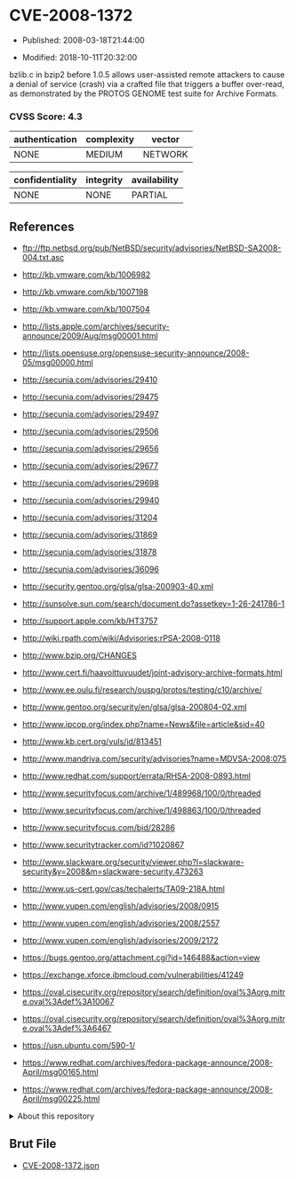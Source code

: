 # CVE-2008-1372

- Published: 2008-03-18T21:44:00

- Modified: 2018-10-11T20:32:00

bzlib.c in bzip2 before 1.0.5 allows user-assisted remote attackers to cause a denial of service (crash) via a crafted file that triggers a buffer over-read, as demonstrated by the PROTOS GENOME test suite for Archive Formats.

### CVSS Score: **4.3**

| authentication | complexity | vector |
| --- | --- | --- |
| NONE | MEDIUM | NETWORK |

| confidentiality | integrity | availability |
| --- | --- | --- |
| NONE | NONE | PARTIAL |

## References

* ftp://ftp.netbsd.org/pub/NetBSD/security/advisories/NetBSD-SA2008-004.txt.asc

* http://kb.vmware.com/kb/1006982

* http://kb.vmware.com/kb/1007198

* http://kb.vmware.com/kb/1007504

* http://lists.apple.com/archives/security-announce/2009/Aug/msg00001.html

* http://lists.opensuse.org/opensuse-security-announce/2008-05/msg00000.html

* http://secunia.com/advisories/29410

* http://secunia.com/advisories/29475

* http://secunia.com/advisories/29497

* http://secunia.com/advisories/29506

* http://secunia.com/advisories/29656

* http://secunia.com/advisories/29677

* http://secunia.com/advisories/29698

* http://secunia.com/advisories/29940

* http://secunia.com/advisories/31204

* http://secunia.com/advisories/31869

* http://secunia.com/advisories/31878

* http://secunia.com/advisories/36096

* http://security.gentoo.org/glsa/glsa-200903-40.xml

* http://sunsolve.sun.com/search/document.do?assetkey=1-26-241786-1

* http://support.apple.com/kb/HT3757

* http://wiki.rpath.com/wiki/Advisories:rPSA-2008-0118

* http://www.bzip.org/CHANGES

* http://www.cert.fi/haavoittuvuudet/joint-advisory-archive-formats.html

* http://www.ee.oulu.fi/research/ouspg/protos/testing/c10/archive/

* http://www.gentoo.org/security/en/glsa/glsa-200804-02.xml

* http://www.ipcop.org/index.php?name=News&file=article&sid=40

* http://www.kb.cert.org/vuls/id/813451

* http://www.mandriva.com/security/advisories?name=MDVSA-2008:075

* http://www.redhat.com/support/errata/RHSA-2008-0893.html

* http://www.securityfocus.com/archive/1/489968/100/0/threaded

* http://www.securityfocus.com/archive/1/498863/100/0/threaded

* http://www.securityfocus.com/bid/28286

* http://www.securitytracker.com/id?1020867

* http://www.slackware.org/security/viewer.php?l=slackware-security&y=2008&m=slackware-security.473263

* http://www.us-cert.gov/cas/techalerts/TA09-218A.html

* http://www.vupen.com/english/advisories/2008/0915

* http://www.vupen.com/english/advisories/2008/2557

* http://www.vupen.com/english/advisories/2009/2172

* https://bugs.gentoo.org/attachment.cgi?id=146488&action=view

* https://exchange.xforce.ibmcloud.com/vulnerabilities/41249

* https://oval.cisecurity.org/repository/search/definition/oval%3Aorg.mitre.oval%3Adef%3A10067

* https://oval.cisecurity.org/repository/search/definition/oval%3Aorg.mitre.oval%3Adef%3A6467

* https://usn.ubuntu.com/590-1/

* https://www.redhat.com/archives/fedora-package-announce/2008-April/msg00165.html

* https://www.redhat.com/archives/fedora-package-announce/2008-April/msg00225.html

<details>
<summary>About this repository</summary> 

  This repository is part of the project [Live Hack CVE](https://github.com/Live-Hack-CVE). Main website can be found [www.live-hack.org](https://www.live-hack.org) 
  
  Made by [Sn0wAlice](https://github.com/Sn0wAlice) for the people that care about security and need to have a feed of the latest CVEs. Hope you enjoy it, don't forget to star the repo and follow me on [Twitter](https://twitter.com/Sn0wAlice) and [Github](https://github.com/Sn0wAlice). And that is my [personnal website](https://www.alice-snow.me/)

  - [Home Page](https://github.com/Live-Hack-CVE)
  - [Framework](https://github.com/Live-Hack-CVE/cve-framework)
  - [CVE database](https://github.com/Live-Hack-CVE/full_database)
  - [Changelog](https://github.com/Live-Hack-CVE/Changelog)
</details>

## Brut File

* [CVE-2008-1372.json](https://raw.githubusercontent.com/Live-Hack-CVE/full_database/main/cves/2008/CVE-2008-1372.json)


